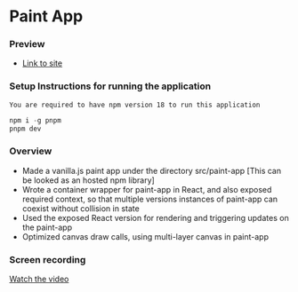 # Paint App

### Preview

- [Link to site](https://paint-app-dun.vercel.app/)

### Setup Instructions for running the application

`You are required to have npm version 18 to run this application`

```js
npm i -g pnpm
pnpm dev
```

### Overview

- Made a vanilla.js paint app under the directory src/paint-app [This can be looked as an hosted npm library]
- Wrote a container wrapper for paint-app in React, and also exposed required context, so that multiple versions instances of paint-app can coexist without collision in state
- Used the exposed React version for rendering and triggering updates on the paint-app
- Optimized canvas draw calls, using multi-layer canvas in paint-app

### Screen recording

[Watch the video](https://github.com/singh-pk/paint-app/blob/main/screenshots/Screen%20Recording%202024-11-20%20at%2015.44.21.mov)
